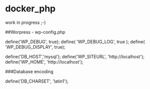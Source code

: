 # docker_php

work in progress ;-)

##Worpress - wp-config.php

define('WP_DEBUG', true);
define( 'WP_DEBUG_LOG', true );
define( 'WP_DEBUG_DISPLAY', true);

define('DB_HOST','mysql');
define('WP_SITEURL', 'http://localhost');
define('WP_HOME', 'http://localhost');

###Database encoding

define('DB_CHARSET', 'latin1');
